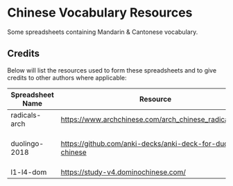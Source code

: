 # Chinese Vocabulary Resources
Some spreadsheets containing Mandarin & Cantonese vocabulary.

## Credits
Below will list the resources used to form these spreadsheets and to give credits to other authors where applicable:

|Spreadsheet Name|Resource|Authors|
|----------------|------------|-------|
|radicals-arch   |https://www.archchinese.com/arch_chinese_radicals.html | The Arch Chinese Team|
|duolingo-2018   |https://github.com/anki-decks/anki-deck-for-duolingo-chinese | @nicolas-raoul (https://github.com/nicolas-raoul) and @leonfox1 (https://github.com/leonfox1)|
|l1-l4-dom       |https://study-v4.dominochinese.com/ | The Domino Chinese Team
